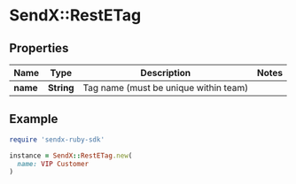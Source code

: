 # SendX::RestETag

## Properties

| Name | Type | Description | Notes |
| ---- | ---- | ----------- | ----- |
| **name** | **String** | Tag name (must be unique within team) |  |

## Example

```ruby
require 'sendx-ruby-sdk'

instance = SendX::RestETag.new(
  name: VIP Customer
)
```

